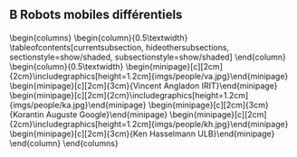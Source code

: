 ## B Robots mobiles différentiels

####

\begin{columns}
\begin{column}{0.5\textwidth}
\tableofcontents[currentsubsection, hideothersubsections, sectionstyle=show/shaded, subsectionstyle=show/shaded]
\end{column}
\begin{column}{0.5\textwidth}
\begin{minipage}[c][2cm]{2cm}\includegraphics[height=1.2cm]{imgs/people/va.jpg}\end{minipage}
\begin{minipage}[c][2cm]{3cm}{Vincent Angladon IRIT}\end{minipage}
\begin{minipage}[c][2cm]{2cm}\includegraphics[height=1.2cm]{imgs/people/ka.jpg}\end{minipage}
\begin{minipage}[c][2cm]{3cm}{Korantin Auguste Google}\end{minipage}
\begin{minipage}[c][2cm]{2cm}\includegraphics[height=1.2cm]{imgs/people/kh.jpg}\end{minipage}
\begin{minipage}[c][2cm]{3cm}{Ken Hasselmann ULB}\end{minipage}
\end{column}
\end{columns}

